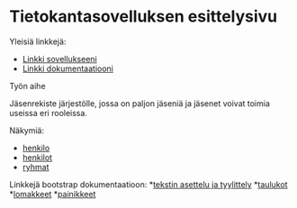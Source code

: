 # Tietokantasovelluksen esittelysivu

Yleisiä linkkejä:

* [Linkki sovellukseeni](http://tomiaber.users.cs.helsinki.fi/tietokanta/)
* [Linkki dokumentaatiooni](https://github.com/tomiaber/Tsoha-Bootstrap/blob/master/doc/dokumentaatio.pdf)

Työn aihe

Jäsenrekiste järjestölle, jossa on paljon jäseniä ja jäsenet voivat toimia useissa eri rooleissa.

Näkymiä:
* [henkilo](http://tomiaber.users.cs.helsinki.fi/tietokanta/henkilo)
* [henkilot](http://tomiaber.users.cs.helsinki.fi/tietokanta/henkilot)
* [ryhmat](http://tomiaber.users.cs.helsinki.fi/tietokanta/ryhmat)


Linkkejä bootstrap dokumentaatioon:
*[tekstin asettelu ja tyylittely](http://getbootstrap.com/css/#type)
*[taulukot](http://getbootstrap.com/css/#tables)
*[lomakkeet](http://getbootstrap.com/css/#forms)
*[painikkeet](http://getbootstrap.com/css/#buttons)

